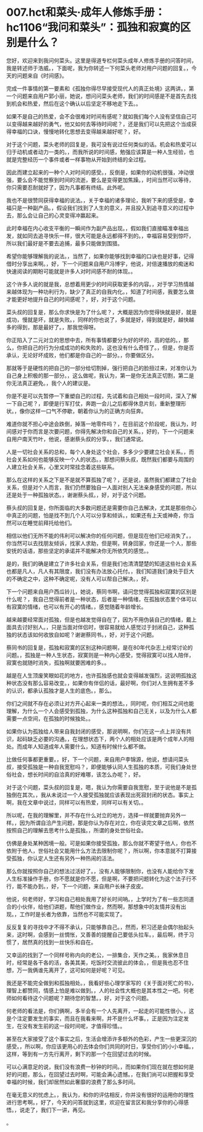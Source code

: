 # 007.hct和菜头·成年人修炼手册：hc1106“我问和菜头”：孤独和寂寞的区别是什么？

您好，欢迎来到我问何菜头。这里是得道专栏何菜头成年人修炼手册的问答时间，我是转述师于浩威。，下面呢，我为你转述一下何菜头老师对用户问题的回复。，今天的问题来自《时间感》。

完成一件事情的第一要素和《孤独你得尽早接受现代人的真正处境》这两讲。，第一个问题来自用户郭小丽，她说，想问问菜头老师，我们的时间感是不是首先去找到机会和热爱，然后在这个确认以后坚定不移地走下去。。

如果不是自己的热爱，会不会很难对时间有感呢？就如我们每个人没有坚信自己可以变得越来越好的勇气，他又如何去等待时间呢？，还是我们可以先把这个当成获得幸福的口诀，慢慢地转化思想去变得越来越好呢？，好。

对于这个问题，菜头老师的回复是，我可没有说过任何类似的话。机会和热爱可以归于动机或者动力一类的。，而我所说的时间感，勉强应该算是一种人生经验，也就是完整经历一个事件或者一样事物从开始到终结的全过程。

因此而建立起来的一种个人对时间的感受。，反倒是，如果你的动机很强，冲动很强，要么会不能觉察到时间的流逝，要么是变得更加焦躁。，时间当然可以等待，你只需要忍耐就好了，因为凡事都有终结。此外呢。

我也不是很赞同获得幸福的说法。，关于幸福的诸多理论，我听下来的感受是，幸福只是一种副产品。，假设我们找到了人生的意义，并且投入到追寻意义的过程中去，那么会让自己的心灵变得冲赢起来。

此时幸福在内心收支平衡的一瞬间作为副产品出现。，假如我们直接瞄准幸福出发，就如同去追寻快乐一样，很大可能是永远都得不到的。，幸福容易受到惊吓，所以我们最好是不要去追捕，最多只能做到围猎。

希望你能够理解我的说法。，当然了，如果你能够找到幸福的口诀也是好事，记得借时分享出来啊。，好，下一个问题来自用户冯博宇，他说，对倍速播放的痴迷和快速阅读的期盼可能就是许多人对时间感不耐的体现。。

这个许多人说的就是我，总想着用更少的时间获取更多的内容。，对于学习热情越来越体现为一种功利行为，缺少了真正的自我内化。，知道了时间感，我要怎么做才能更好地提升自己的时间感呢？，好，对于这个问题。

菜头叔的回复是，那么你求快是为了什么呢？，大概是因为你觉得快就是好，就是成功，慢就是坏，就是失败。，同样的你也说了，多就是好，得到就是好，越快越多的得到，那是最好了。，那我觉得呀。

你正陷入了二元对立的思想中去，所有事情都要分为好的坏的，高的低的。，那么，你把自己的行为分成成功的和失败的，这也没有什么奇怪了。，但是，你是否承认，无论好坏成败，他们都是你自己的一部分。，你要做区分。

那就等于是硬性的把自己的一部分给切割掉，强行把自己的脸扭过来，对准你认为自己身上积极的那一部分。，这么做呢，我认为，第一是你无法真正切割，第二是你无法真正避免。，我个人的建议是。

你是不是可以先暂停一下重塑自己的过程，先试着和自己相处一段时间，深入了解一下自己呢？，即便是行军打仗，奔跑一会儿之后都得休息片刻，重新整理形状。，像你这样一口气不停歇，朝着你认为的正确方向狂奔。

难道你就不担心中途会跌倒，掉落一地零件吗？，在目前这个阶段呢，我认为，时间感对于你而言是次要问题，你得先解决你和自己的关系。，好的，下一个问题来自用户南天竹叶，他说，感谢蔡头叔的分享。，我们通常说。

人是一切社会关系的总和，每个人身处这个社会，多多少少要建立社会关系。，而社会关系如何也能够反映一个人的状态。，那想问蔡头叔，既然我们都要与周围的人建立社会关系，心里又时常挂念着这些联系。

那么在这样的关系之下是不是就不算孤独了呢？，还是说，虽然我们都建立了社会关系，但是对个人而言，我们仍然要独自一人面对别人无法亲身感受的问题，所以还是处于一种孤独状态。，谢谢蔡头叔。，好，对于这个问题。

蔡头叔的回复是，你所面临的大多数问题还是需要你自己去解决，尤其是那些你心中真正的问题，怕是找不到几个人可以分享和倾诉。，如果还有上天或神奇，你当然可以在睡觉前拜托给他们。

相信以他们无所不能的伟利可以解决你的任何问题，但是现在他们已经消失了。，你当然可以去找朋友倾诉，找家人求助，但是啊，转身回家，你还是一个人，那些安抚的话语，那些坚定的承诺并不能解决你无所依凭的感觉。。

是的，我们的确是建立了许多社会关系，但是我们也清清楚楚的知道这些社会关系也都是凡人，凡人有其限度，我们没有办法放心托付。，我们知道我们身处于巨大的不确定之中，这种不确定呢，没有人可以帮自己解决。，好。

下一个问题来自用户西瓜铃儿，她说，蔡同书啊，请问您觉得孤独和寂寞的区别是什么呢？，我自己觉得前者是一种状态，后者是一种情绪，在孤独状态里个体可以有寂寞的情绪，也可以有开心的情绪。，感觉随着年龄增长。

越来越要经常面对孤独，但是也越发觉得自在了，因为不用伪装自己的情绪，戴上面具去讨好别人。，只是当面对伴侣时，很容易就给人感觉过于封闭自己，这种孤独的状态该如何收放自如呢？谢谢蔡同书。，好，对于这个问题。

蔡同书的回复是，孤独和寂寞的区别这种问题啊，是在80年代杂志上经常讨论的问题。，孤独是一种人生状态，寂寞则是一种内心感受，觉得寂寞可以找人陪伴，寂寞也就随时消失，孤独啊就要困难的多。。

越是在人生顶废笑眼如花的地方，也许孤独感也就会变得越发强烈，这说明孤独这种状态没有那么容易改变。，如果你有伴侣的话，最好啊，你们对人生拥有差不多的认识，都承认孤独才是人生的底色。，那么。

你们之间就不存在必须让对方开心起来一类的想法。，同时呢，你们相互之间也能理解，为什么一个人会感受到孤独，为什么这种孤独和自己无关，以及为什么人都需要一点空间，在孤独的时候独处。。

如果你认为孤独给人带来自我封闭的感受，那说明啊，你们在这一点上并没有共识，起码缺乏必要的沟通。，在理想状态下，两个人的相处应该是两个成年人的相处。而成年人知道成年人需要什么，知道有时候什么都不做。

比做任何事都更重要。，好，下一个问题，来自用户李锦源，他说，想请问菜头叔，接受孤独是一种自我宽慰吗？，即便能够认同人生孤独的本质，可我们身处世俗社会，想长时间的自洽真的好难哪，该怎么办呢？，好。

对于这个问题，菜头叔的回复是，嗯，我认为你需要自我宽慰，至于说他是不是孤独倒在其次。，我从未说过一个人接受孤独就应该表现出死寂封闭的状态。事实上啊，我在文章中说过，同样可以有热爱，同样可以有关切。。

所以呢，在我的理解里，并不存在什么对立的地方，选择一样就要抛弃另外一样。，因为所谓自洽产生问题，那是你认为存在对立，你在读完文章之后啊，依然按照自己的理解去思考什么是孤独。，所谓的身处世俗社会。

仿佛是身处某种困境一般。可是如果你接受孤独，那么你就不寄望于他人，你也不依附于他人，世俗社会又能用什么方法去限制你呢？，所以啊，你本意就不打算接受孤独，你认定人生还有另外一种热闹的活法。

那么你就按照你自己的想法过活好了。，没有人能够限制你，也没有人能给你下发人生标准操作手册，你不愿就是你不愿，但是啊，不要把问题转化为这个法子行不行，能不能办到。，好，下一个问题，来自用户长袜子皮皮。

他说，何老师好，学习和自己相处我用了好长时间呐。，上学时为了有一些志同道合的小伙伴，给他们讲题，帮他们做作业，然而啊，那想象中的友情并没有出现。，工作时是长者为依靠，当然也不可能实现了。

反反复复的寻找中才不得不承认，只能够靠自己。，然而，积习还是会偶尔抬起头来，这时啊，会感到一丝惆怅，又善善的提醒自己要低头拉车。，最后啊，终于习惯了，居然真的找到一丝快乐和自在。

又幸运的找到了一个同样号称内向的老公，一排集合，天作之美。，我家休息日时，经常是各干各的活，各美其美，吃饭时交流彼此的体会。，但是我也忍不住想，万一我俩谁先离开了，这可如何是好呢？可见。

我还是不能完全做到和孤独相处。，我看好些心理学家写的《关于面对死亡的书》，理智上都赞同，情感上怕是难以做到。，人的社会性大概也是其本性之一吧。何老师如何看待这个问题呢？期待您的智慧。，好，对于这个问题。

何老师的看法是，你们俩啊，多半会有一个人先离开，一起走的可能性很小。，这是个注定要发生的事实，而且在我看来啊，并不是什么坏事。，正是因为注定发生，在没有发生前的这一段时间呢，才值得珍惜。。

甚至在大家接受了这个事实之后，生活会增添许多额外的色彩，产生一些更深沉的感受。，所以啊，你应该更用心的去体会你们共同的时日，享受你们的小小幸福。，这样，等到有一方先行离开，剩下的那一个在回望过去的时候。

可以心满意足的说，我们没有浪费一秒钟的时间。，而如果你们现在就在想如何是好的问题，那么，在回望过去时啊，可能会满心遗憾。，在我们尚可以把握和享受幸福的时候，我们却居然如此奢靡的浪费了那么多时间。

在毫无意义的忧虑上。，我认为，和你的评估相反，你并没有很好的运用你的理性进行思考啊。，好了，今天的问答就到这里，欢迎在留言区和我分享你的心得感悟。，说走了，我们下一讲，再见。

。